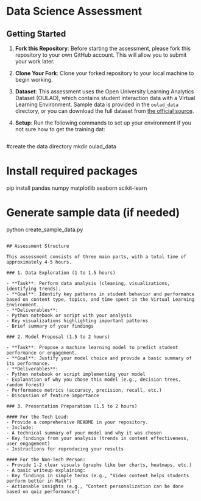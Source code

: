 # Data Science Assessment

## Getting Started

1. **Fork this Repository**: Before starting the assessment, please fork this repository to your own GitHub account. This will allow you to submit your work later.

2. **Clone Your Fork**: Clone your forked repository to your local machine to begin working.

3. **Dataset**: This assessment uses the Open University Learning Analytics Dataset (OULAD), which contains student interaction data with a Virtual Learning Environment. Sample data is provided in the `oulad_data` directory, or you can download the full dataset from [the official source](https://analyse.kmi.open.ac.uk/open-dataset/download).

4. **Setup**: Run the following commands to set up your environment if you not sure how to get the training dat:
   ```bash

  #create the data directory
  mkdir oulad_data

   # Install required packages
   pip install pandas numpy matplotlib seaborn scikit-learn
   
   # Generate sample data (if needed)
   python create_sample_data.py
   
   ```

## Assessment Structure

This assessment consists of three main parts, with a total time of approximately 4-5 hours.

### 1. Data Exploration (1 to 1.5 hours)

- **Task**: Perform data analysis (cleaning, visualizations, identifying trends).
- **Goal**: Identify key patterns in student behavior and performance based on content type, topics, and time spent in the Virtual Learning Environment.
- **Deliverables**: 
  - Python notebook or script with your analysis
  - Key visualizations highlighting important patterns
  - Brief summary of your findings

### 2. Model Proposal (1.5 to 2 hours)

- **Task**: Propose a machine learning model to predict student performance or engagement.
- **Goal**: Justify your model choice and provide a basic summary of its performance.
- **Deliverables**:
  - Python notebook or script implementing your model
  - Explanation of why you chose this model (e.g., decision trees, random forest)
  - Performance metrics (accuracy, precision, recall, etc.)
  - Discussion of feature importance

### 3. Presentation Preparation (1.5 to 2 hours)

#### For the Tech Lead:
- Provide a comprehensive README in your repository.
- Include:
  - A technical summary of your model and why it was chosen
  - Key findings from your analysis (trends in content effectiveness, user engagement)
  - Instructions for reproducing your results

#### For the Non-Tech Person:
- Provide 1-2 clear visuals (graphs like bar charts, heatmaps, etc.)
- A basic writeup explaining:
  - Key findings in simple terms (e.g., "Video content helps students perform better in Math")
  - Actionable insights (e.g., "Content personalization can be done based on quiz performance")